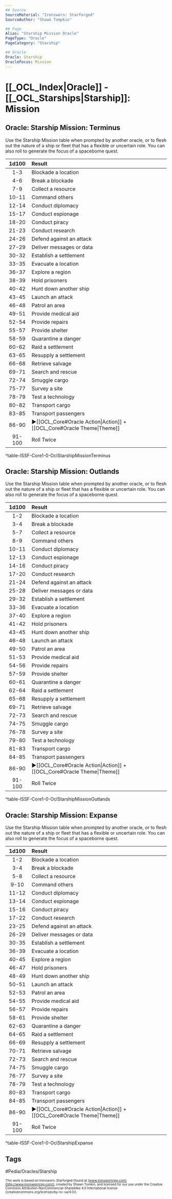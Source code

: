 ```yaml
---
## Source
SourceMaterial: "Ironsworn: Starforged"
SourceAuthor: "Shawn Tompkin"

## Page
Alias: "Starship Mission Oracle"
PageType: "Oracle"
PageCategory: "Starship"

## Oracle
Oracle: Starship
OracleFocus: Mission
---
```

 # [[_OCL_Index|Oracle]] - [[_OCL_Starships|Starship]]: Mission

## Oracle: Starship Mission: Terminus
Use the Starship Mission table when prompted by another oracle, or to flesh out the nature of a ship or fleet that has a flexible or uncertain role. You can also roll to generate the focus of a spaceborne quest.

| 1d100 | Result |
|:---:|:--- |
| 1-3 | Blockade a location |
| 4-6 | Break a blockade |
| 7-9 | Collect a resource |
| 10-11 | Command others |
| 12-14 | Conduct diplomacy |
| 15-17 | Conduct espionage |
| 18-20 | Conduct piracy |
| 21-23 | Conduct research |
| 24-26 | Defend against an attack |
| 27-29 | Deliver messages or data |
| 30-32 | Establish a settlement |
| 33-35 | Evacuate a location |
| 36-37 | Explore a region |
| 38-39 | Hold prisoners |
| 40-42 | Hunt down another ship |
| 43-45 | Launch an attack |
| 46-48 | Patrol an area |
| 49-51 | Provide medical aid |
| 52-54 | Provide repairs |
| 55-57 | Provide shelter |
| 58-59 | Quarantine a danger |
| 60-62 | Raid a settlement |
| 63-65 | Resupply a settlement |
| 66-68 | Retrieve salvage |
| 69-71 | Search and rescue |
| 72-74 | Smuggle cargo |
| 75-77 | Survey a site |
| 78-79 | Test a technology |
| 80-82 | Transport cargo |
| 83-85 | Transport passengers |
| 86-90 | ▶[[OCL_Core#Oracle Action\|Action]] + [[OCL_Core#Oracle Theme\|Theme]] |
| 91-100 | Roll Twice |
^table-ISSF-Core1-0-OclStarshipMissionTerminus

## Oracle: Starship Mission: Outlands
Use the Starship Mission table when prompted by another oracle, or to flesh out the nature of a ship or fleet that has a flexible or uncertain role. You can also roll to generate the focus of a spaceborne quest.

| 1d100 | Result |
|:---:|:--- |
| 1-2 | Blockade a location |
| 3-4 | Break a blockade |
| 5-7 | Collect a resource |
| 8-9 | Command others |
| 10-11 | Conduct diplomacy |
| 12-13 | Conduct espionage |
| 14-16 | Conduct piracy |
| 17-20 | Conduct research |
| 21-24 | Defend against an attack |
| 25-28 | Deliver messages or data |
| 29-32 | Establish a settlement |
| 33-36 | Evacuate a location |
| 37-40 | Explore a region |
| 41-42 | Hold prisoners |
| 43-45 | Hunt down another ship |
| 46-48 | Launch an attack |
| 49-50 | Patrol an area |
| 51-53 | Provide medical aid |
| 54-56 | Provide repairs |
| 57-59 | Provide shelter |
| 60-61 | Quarantine a danger |
| 62-64 | Raid a settlement |
| 65-68 | Resupply a settlement |
| 69-71 | Retrieve salvage |
| 72-73 | Search and rescue |
| 74-75 | Smuggle cargo |
| 76-78 | Survey a site |
| 79-80 | Test a technology |
| 81-83 | Transport cargo |
| 84-85 | Transport passengers |
| 86-90 | ▶[[OCL_Core#Oracle Action\|Action]] + [[OCL_Core#Oracle Theme\|Theme]] |
| 91-100 | Roll Twice |
^table-ISSF-Core1-0-OclStarshipMissionOutlands

## Oracle: Starship Mission: Expanse
Use the Starship Mission table when prompted by another oracle, or to flesh out the nature of a ship or fleet that has a flexible or uncertain role. You can also roll to generate the focus of a spaceborne quest.

| 1d100 | Result |
|:---:|:--- |
| 1-2 | Blockade a location |
| 3-4 | Break a blockade |
| 5-8 | Collect a resource |
| 9-10 | Command others |
| 11-12 | Conduct diplomacy |
| 13-14 | Conduct espionage |
| 15-16 | Conduct piracy |
| 17-22 | Conduct research |
| 23-25 | Defend against an attack |
| 26-29 | Deliver messages or data |
| 30-35 | Establish a settlement |
| 36-39 | Evacuate a location |
| 40-45 | Explore a region |
| 46-47 | Hold prisoners |
| 48-49 | Hunt down another ship |
| 50-51 | Launch an attack |
| 52-53 | Patrol an area |
| 54-55 | Provide medical aid |
| 56-57 | Provide repairs |
| 58-61 | Provide shelter |
| 62-63 | Quarantine a danger |
| 64-65 | Raid a settlement |
| 66-69 | Resupply a settlement |
| 70-71 | Retrieve salvage |
| 72-73 | Search and rescue |
| 74-75 | Smuggle cargo |
| 76-77 | Survey a site |
| 78-79 | Test a technology |
| 80-83 | Transport cargo |
| 84-85 | Transport passengers |
| 86-90 | ▶[[OCL_Core#Oracle Action\|Action]] + [[OCL_Core#Oracle Theme\|Theme]] |
| 91-100 | Roll Twice |
^table-ISSF-Core1-0-OclStarshipExpanse


## Tags
#Pedia/Oracles/Starship 

<font size=-2>This work is based on Ironsworn: Starforged (found at [www.ironswornrpg.com](http://www.ironswornrpg.com)), created by Shawn Tomkin, and licensed for our use under the Creative Commons Attribution-NonCommercial-ShareAlike 4.0 International license  (creativecommons.org/licenses/by-nc-sa/4.0/).</font>